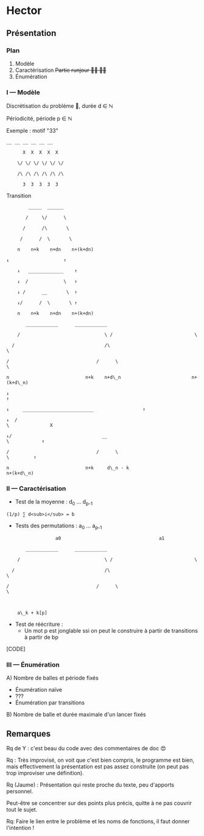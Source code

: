 # Hector #



## Présentation ##



### Plan ###



   1. Modèle
   1. Caractérisation ~~Partie runjour 💯🔙 🎼🎤~~
   1. Énumération


### I — Modèle ###



Discrétisation du problème 🤫, durée d ∈ ℕ



Périodicité, période p ∈ ℕ



Exemple : motif "33"

```
__ __ __ __ __ __

      X  X  X  X  X

    \/ \/ \/ \/ \/ \/

    /\ /\ /\ /\ /\ /\

      3  3  3  3  3

```



Transition

```
        _____  ______

       /     \/      \

      /      /\       \

     /      /  \       \

    n    n+k    n+dn    n+(k+dn)

↓                    ↑

    ↓   _____________    ↑

    ↓  /             \   ↑

    ↓ /      __       \  ↑

    ↓/      /  \       \ ↑

    n    n+k    n+dn    n+(k+dn)
```



```
       ____________      ____________

    /                               \ /                              \

  /                                 /\                                  \

/                                /      \                                  \

n                            n+k    n+d\_n                          n+(k+d\_n)

↓                                                                                       ↑

↓     __________________________                  ↑

↓  /                                                                  \               X

↓/                                 __                                 \            ↑

/                                /      \                                  \         ↑

n                            n+k     d\_n - k                          n+(k+d\_n)
```




### II — Caractérisation ###



   * Test de la moyenne :
    d<sub>0</sub> … d<sub>p-1</sub>

    (1/p) ∑ d<sub>i</sub> = b



   * Tests  des permutations :
    a<sub>0</sub> … a<sub>p-1</sub>


```
                  a0                                    a1

       ____________      ____________

    /                               \ /                              \

  /                                 /\                                  \

/                                /      \                                  \



    a\_k + k[p]
```




   * Test de réécriture :
       * Un mot p est jonglable ssi on peut le construire à partir de transitions à partir de bp


[CODE]



### III — Énumération ###



A) Nombre de balles et période fixés

   * Énumération naïve
   * ???
   * Énumération par transitions


B) Nombre de balle et durée maximale d'un lancer fixés



## Remarques ##

Rq de Y : c'est beau du code avec des commentaires de doc 😍



Rq : Très improvisé, on voit que c'est bien compris, le programme est bien, mais effectivement la présentation est pas assez construite (on peut pas trop improviser une définition).



Rq (Jaume) : Présentation qui reste proche du texte, peu d'apports personnel.

Peut-être se concentrer sur des points plus précis, quitte à ne pas couvrir tout le sujet.



Rq: Faire le lien entre le problème et les noms de fonctions, il faut donner l'intention !
